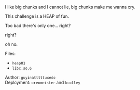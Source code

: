 I like big chunks and I cannot lie, big chunks make me wanna cry.

This challenge is a HEAP of fun.

Too bad there's only one... right?

right?

oh no.

Files:

- `heap01`
- `libc.so.6`

Author: `guyinatttttuxedo`<br>
Deployment: `oreomeister` and `kcolley`
